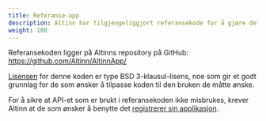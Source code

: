 ```yaml
---
title: Referanse-app
description: Altinn har tilgjengeliggjort referansekode for å gjøre det enklere å lage applikasjoner med Altinn-funksjonalitet.
weight: 100
---
```


Referansekoden ligger på Altinns repository på GitHub: https://github.com/Altinn/AltinnApp/

[Lisensen](https://github.com/Altinn/AltinnApp/blob/master/LICENSE) for denne koden er type BSD 3-klausul-lisens,
noe som gir et godt grunnlag for de som ønsker å tilpasse koden til den bruken de måtte ønske.

For å sikre at API-et som er brukt i referansekoden ikke misbrukes, krever Altinn at de som ønsker å benytte det
[registrerer sin applikasjon](https://altinn.github.io/docs/api/rest/kom-i-gang/).
